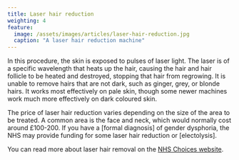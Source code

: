 ```yaml
---
title: Laser hair reduction
weighting: 4
feature:
  image: /assets/images/articles/laser-hair-reduction.jpg
  caption: "A laser hair reduction machine"
---
```


In this procedure, the skin is exposed to pulses of laser light. The laser is of a specific wavelength that heats up the hair, causing the hair and hair follicle to be heated and destroyed, stopping that hair from regrowing. It is unable to remove hairs that are not dark, such as ginger, grey, or blonde hairs. It works most effectively on pale skin, though some newer machines work much more effectively on dark coloured skin.

The price of laser hair reduction varies depending on the size of the area to be treated. A common area is the face and neck, which would normally cost around £100-200. If you have a [formal diagnosis] of gender dysphoria, the NHS may provide funding for some laser hair reduction or [electolysis].

You can read more about laser hair removal on the [NHS Choices website](http://www.nhs.uk/Conditions/cosmetic-treatments-guide/Pages/laser-hair-removal.aspx).